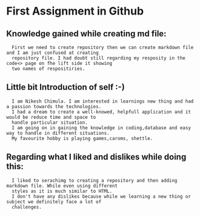 # First Assignment in Github 

## Knowledge gained while creating md file:
    
      First we need to create repository then we can create markdown file and I am just confused at creating 
      repository file. I had doubt still regarding my resposity in the code<> page on fhe lift side it showing
      two names of respositiries.
      
## Little bit Introduction of self :-)

      I am Nikesh Chimula. I am interested in learnings new thing and had a passion towards the technologies.
      I had a dream to create a well-knowed, helpfull application and it would be reduce time and space to 
      handle particular situation.
      I am going on in gaining the knowledge in coding,database and easy way to handle in different situations.
      My favourite hobby is playing games,caroms, shettle.
      
## Regarding what I liked and dislikes while doing this: 

      I liked to serachimg to creating a repository and then adding markdown file. While even using different 
      styles as it is much similar to HTML.
      I don't have any dislikes because while we learning a new thing or subject we definitely face a lot of
      challenges. 
      
      
  
      



 

